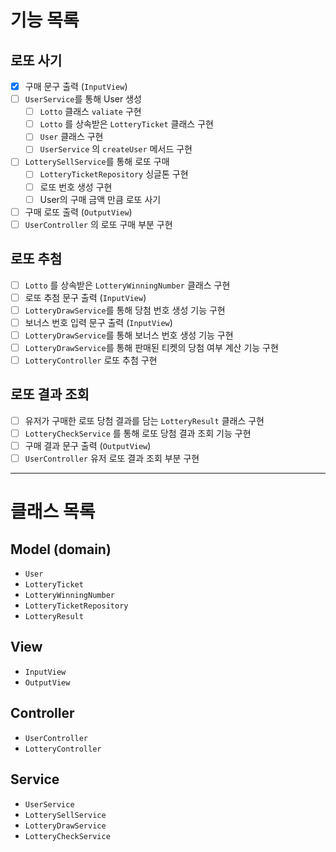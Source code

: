 # 기능 목록

## 로또 사기
- [x] 구매 문구 출력 (`InputView`)
- [ ] `UserService`를 통해 User 생성
  - [ ] `Lotto` 클래스 `valiate` 구현
  - [ ] `Lotto` 를 상속받은 `LotteryTicket` 클래스 구현
  - [ ] `User` 클래스 구현
  - [ ] `UserService` 의 `createUser` 메서드 구현
- [ ] `LotterySellService`를 통해 로또 구매
    - [ ] `LotteryTicketRepository` 싱글톤 구현
    - [ ] 로또 번호 생성 구현
    - [ ] User의 구매 금액 만큼 로또 사기
- [ ] 구매 로또 출력 (`OutputView`)
- [ ] `UserController` 의 로또 구매 부분 구현

## 로또 추첨
- [ ] `Lotto` 를 상속받은 `LotteryWinningNumber` 클래스 구현
- [ ] 로또 추첨 문구 출력 (`InputView`)
- [ ] `LotteryDrawService`를 통해 당첨 번호 생성 기능 구현
- [ ] 보너스 번호 입력 문구 출력 (`InputView`)
- [ ] `LotteryDrawService`를 통해 보너스 번호 생성 기능 구현
- [ ] `LotteryDrawService`를 통해 판매된 티켓의 당첨 여부 계산 기능 구현
- [ ] `LotteryController` 로또 추첨 구현

## 로또 결과 조회
- [ ] 유저가 구매한 로또 당첨 결과를 담는 `LotteryResult` 클래스 구현
- [ ] `LotteryCheckService` 를 통해 로또 당첨 결과 조회 기능 구현
- [ ] 구매 결과 문구 출력 (`OutputView`)
- [ ] `UserController` 유저 로또 결과 조회 부분 구현

---

# 클래스 목록
## Model (domain)
- `User`
- `LotteryTicket`
- `LotteryWinningNumber`
- `LotteryTicketRepository`
- `LotteryResult`

## View
- `InputView`
- `OutputView`

## Controller
- `UserController`
- `LotteryController`

## Service
- `UserService`
- `LotterySellService`
- `LotteryDrawService`
- `LotteryCheckService`